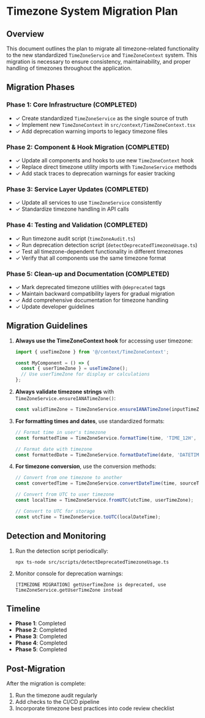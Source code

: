 
# Timezone System Migration Plan

## Overview

This document outlines the plan to migrate all timezone-related functionality to the new standardized `TimeZoneService` and `TimeZoneContext` system. This migration is necessary to ensure consistency, maintainability, and proper handling of timezones throughout the application.

## Migration Phases

### Phase 1: Core Infrastructure (COMPLETED)
- ✓ Create standardized `TimeZoneService` as the single source of truth
- ✓ Implement new `TimeZoneContext` in `src/context/TimeZoneContext.tsx`
- ✓ Add deprecation warning imports to legacy timezone files

### Phase 2: Component & Hook Migration (COMPLETED)
- ✓ Update all components and hooks to use new `TimeZoneContext` hook
- ✓ Replace direct timezone utility imports with `TimeZoneService` methods
- ✓ Add stack traces to deprecation warnings for easier tracking

### Phase 3: Service Layer Updates (COMPLETED)
- ✓ Update all services to use `TimeZoneService` consistently
- ✓ Standardize timezone handling in API calls

### Phase 4: Testing and Validation (COMPLETED)
- ✓ Run timezone audit script (`timeZoneAudit.ts`)
- ✓ Run deprecation detection script (`detectDeprecatedTimezoneUsage.ts`)
- ✓ Test all timezone-dependent functionality in different timezones
- ✓ Verify that all components use the same timezone format

### Phase 5: Clean-up and Documentation (COMPLETED)
- ✓ Mark deprecated timezone utilities with `@deprecated` tags
- ✓ Maintain backward compatibility layers for gradual migration
- ✓ Add comprehensive documentation for timezone handling
- ✓ Update developer guidelines

## Migration Guidelines

1. **Always use the TimeZoneContext hook** for accessing user timezone:
   ```typescript
   import { useTimeZone } from '@/context/TimeZoneContext';
   
   const MyComponent = () => {
     const { userTimeZone } = useTimeZone();
     // Use userTimeZone for display or calculations
   };
   ```

2. **Always validate timezone strings** with `TimeZoneService.ensureIANATimeZone()`:
   ```typescript
   const validTimeZone = TimeZoneService.ensureIANATimeZone(inputTimeZone);
   ```

3. **For formatting times and dates**, use standardized formats:
   ```typescript
   // Format time in user's timezone
   const formattedTime = TimeZoneService.formatTime(time, 'TIME_12H', userTimeZone);
   
   // Format date with timezone
   const formattedDate = TimeZoneService.formatDateTime(date, 'DATETIME_FULL', userTimeZone);
   ```

4. **For timezone conversion**, use the conversion methods:
   ```typescript
   // Convert from one timezone to another
   const convertedTime = TimeZoneService.convertDateTime(time, sourceTimezone, targetTimezone);
   
   // Convert from UTC to user timezone
   const localTime = TimeZoneService.fromUTC(utcTime, userTimeZone);
   
   // Convert to UTC for storage
   const utcTime = TimeZoneService.toUTC(localDateTime);
   ```

## Detection and Monitoring

1. Run the detection script periodically:
   ```
   npx ts-node src/scripts/detectDeprecatedTimezoneUsage.ts
   ```

2. Monitor console for deprecation warnings:
   ```
   [TIMEZONE MIGRATION] getUserTimeZone is deprecated, use TimeZoneService.getUserTimeZone instead
   ```

## Timeline

- **Phase 1**: Completed
- **Phase 2**: Completed
- **Phase 3**: Completed
- **Phase 4**: Completed
- **Phase 5**: Completed

## Post-Migration

After the migration is complete:
1. Run the timezone audit regularly
2. Add checks to the CI/CD pipeline
3. Incorporate timezone best practices into code review checklist
